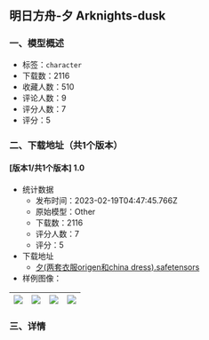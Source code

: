 ## 明日方舟-夕 Arknights-dusk
### 一、模型概述

- 标签：`character`
- 下载数：2116
- 收藏人数：510
- 评论人数：9
- 评分人数：7
- 评分：5

### 二、下载地址（共1个版本）

#### [版本1/共1个版本] 1.0

- 统计数据
  - 发布时间：2023-02-19T04:47:45.766Z
  - 原始模型：Other
  - 下载数：2116
  - 评分人数：7
  - 评分：5
- 下载地址
  - [夕(两套衣服origen和china dress).safetensors](https://civitai.com/api/download/models/12379)
- 样例图像：

| <img src="https://image.civitai.com/xG1nkqKTMzGDvpLrqFT7WA/87172c39-fff6-4d89-eca2-e489bb4fd800/width=450/119727.jpeg" /> | <img src="https://image.civitai.com/xG1nkqKTMzGDvpLrqFT7WA/6a1211ea-78d7-49ec-7112-582ea2089600/width=450/119239.jpeg" /> | <img src="https://image.civitai.com/xG1nkqKTMzGDvpLrqFT7WA/70c7a14c-3e2d-4895-f490-94d9c7e2fc00/width=450/119238.jpeg" /> | <img src="https://image.civitai.com/xG1nkqKTMzGDvpLrqFT7WA/ea262d12-b1eb-4f09-6c0b-91a2a83d5700/width=450/119237.jpeg" /> |
| ---- | ---- | ---- | ---- |


### 三、详情
<p></p>